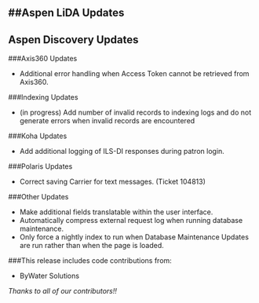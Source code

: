 ##Aspen LiDA Updates
- 

## Aspen Discovery Updates

###Axis360 Updates
- Additional error handling when Access Token cannot be retrieved from Axis360.

###Indexing Updates
- (in progress) Add number of invalid records to indexing logs and do not generate errors when invalid records are encountered

###Koha Updates
- Add additional logging of ILS-DI responses during patron login.

###Polaris Updates
- Correct saving Carrier for text messages. (Ticket 104813)

###Other Updates
- Make additional fields translatable within the user interface.
- Automatically compress external request log when running database maintenance. 
- Only force a nightly index to run when Database Maintenance Updates are run rather than when the page is loaded.   

###This release includes code contributions from:
- ByWater Solutions

_Thanks to all of our contributors!!_